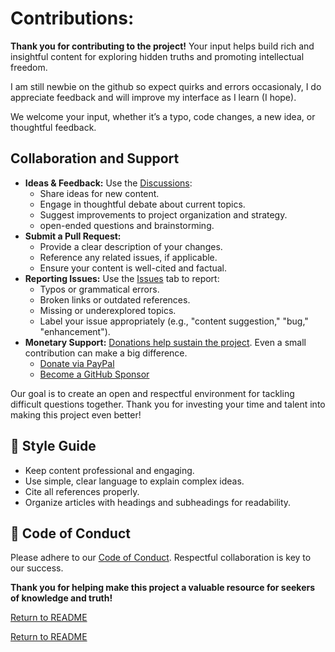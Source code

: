 # Contributions:

**Thank you for contributing to the project!** Your input helps build rich and insightful content for exploring hidden truths and promoting intellectual freedom.

I am still newbie on the github so expect quirks and errors occasionaly, I do appreciate feedback and will improve my interface as I learn (I hope).

We welcome your input, whether it’s a typo, code changes, a new idea, or thoughtful feedback. 

## Collaboration and Support
- **Ideas & Feedback:** Use the [Discussions](https://github.com/gameperson/info/discussions):
    - Share ideas for new content.
    - Engage in thoughtful debate about current topics.
    - Suggest improvements to project organization and strategy.
    - open-ended questions and brainstorming.
- **Submit a Pull Request:**
    - Provide a clear description of your changes.
    - Reference any related issues, if applicable.
    - Ensure your content is well-cited and factual.
- **Reporting Issues:** Use the [Issues](https://github.com/gameperson/info/issues) tab to report:
    - Typos or grammatical errors.
    - Broken links or outdated references.
    - Missing or underexplored topics.
    - Label your issue appropriately (e.g., "content suggestion," "bug," "enhancement").
- **Monetary Support:** [Donations help sustain the project](./DONATE.md). Even a small contribution can make a big difference.
    - [Donate via PayPal](https://www.paypal.biz/gameperson)  
    - [Become a GitHub Sponsor](https://github.com/sponsors/gameperson)

Our goal is to create an open and respectful environment for tackling difficult questions together. Thank you for investing your time and talent into making this project even better!

## 🎨 Style Guide
- Keep content professional and engaging.
- Use simple, clear language to explain complex ideas.
- Cite all references properly.
- Organize articles with headings and subheadings for readability.

## 🤝 Code of Conduct
Please adhere to our [Code of Conduct](./CODE_OF_CONDUCT.md). Respectful collaboration is key to our success.

**Thank you for helping make this project a valuable resource for seekers of knowledge and truth!**

[Return to README](../README.md)

[Return to README](../README.md)
